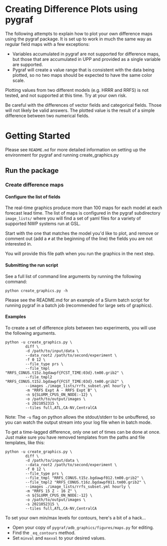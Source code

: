 # Creating Difference Plots using pygraf

The following attempts to explain how to plot your own difference maps using the
pygraf package. It is set up to work in much the same way as regular field maps
with a few exceptions:

- Variables accumulated in pygraf are not supported for difference maps, but
those that are accumulated in UPP and provided as a single variable are
supported.
- Pygraf will create a value range that is consistent with the data being plotted,
  so no two maps should be expected to have the same color scale.

Plotting values from two different models (e.g. HRRR and RRFS) is not tested,
and not supported at this time. Try at your own risk.

Be careful with the differences of vector fields and categorical fields. Those
will not likely be valid answers. The plotted value is the result of a simple
difference between two numerical fields.

# Getting Started

Please see `README.md` for more detailed information on setting up the environment
for pygraf and running create_graphics.py


## Run the package

### Create difference maps

#### Configure the list of fields

The real-time graphics produce more than 100 maps for each model at each
forecast lead time. The list of maps is configured in the pygraf subdirectory
`image_lists/` where you will find a set of yaml files for a variety of supported
NWP systems run at GSL.

Start with the one that matches the model you'd like to plot, and remove or
comment out (add a `#` at the beginning of the line) the fields you are not
interested in.

You will provide this file path when you run the graphics in the next step.

#### Submitting the run script

See a full list of command line arguments by running the following command:

```
python create_graphics.py -h
```

Please see the README.md for an example of a Slurm batch script for running
pygraf in a batch job (recommended for large sets of graphics).


#### Examples

To create a set of difference plots between two experiments, you will use the
following arguments.

```
python -u create_graphics.py \
         diff \
         -d /path/to/input/data \
         --data_root2 /path/to/second/experiment \
         -f 0 12 \
         --file_type prs \
         --file_tmpl "RRFS_CONUS.t15z.bgdawpf{FCST_TIME:03d}.tm00.grib2" \
         --file_tmpl2 "RRFS_CONUS.t15z.bgdawpf{FCST_TIME:03d}.tm00.grib2" \
         --images ./image_lists/rrfs_subset.yml hourly \
         -m "RRFS Expt A - RRFS Expt B" \
         -n ${SLURM_CPUS_ON_NODE:-12} \
         -o /path/to/output/images \
         -s 2021052315 \
         --tiles full,ATL,CA-NV,CentralCA
```

Note: The `-u` flag on python allows the stdout/stderr to be unbuffered, so you
can watch the output stream into your log file when in batch mode.


To get a time-lagged difference, only one set of times can be done at once. Just
make sure you have removed templates from the paths and file templates, like
this:


```
python -u create_graphics.py \
         diff \
         -d /path/to/input/data \
         --data_root2 /path/to/second/experiment \
         -f 0 12 \
         --file_type prs \
         --file_tmpl "RRFS_CONUS.t15z.bgdawpf012.tm00.grib2" \
         --file_tmpl2 "RRFS_CONUS.t16z.bgdawpf011.tm00.grib2" \
         --images ./image_lists/rrfs_subset.yml hourly \
         -m "RRFS 15 Z - 16 Z" \
         -n ${SLURM_CPUS_ON_NODE:-12} \
         -o /path/to/output/images \
         -s 2021052315 \
         --tiles full,ATL,CA-NV,CentralCA
```


To set your own min/max levels for contours, here's a bit of a hack...

- Open your copy of `pygraf/adb_graphics/figures/maps.py` for editing.
- Find the `_eq_contours` method.
- Set `minval` and `maxval` to your desired values.



